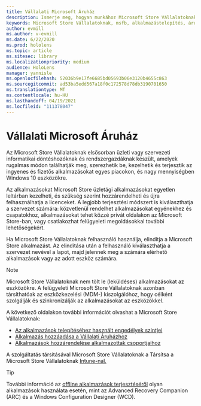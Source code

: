 ```yaml
---
title: Vállalati Microsoft Áruház
description: Ismerje meg, hogyan munkához Microsoft Store Vállalatoknak vegyes valóságú alkalmazások üzleti közzétételéhez.
keywords: Microsoft Store Vállalatoknak, msfb, alkalmazástelepítés, áruház
author: evmill
ms.author: v-evmill
ms.date: 6/22/2020
ms.prod: hololens
ms.topic: article
ms.sitesec: library
ms.localizationpriority: medium
audience: HoloLens
manager: yannisle
ms.openlocfilehash: 52036b9e17fe6685bd05693b06e3120b4655c863
ms.sourcegitcommit: ad53ba5edd567a18f0c172578d78db3190701650
ms.translationtype: MT
ms.contentlocale: hu-HU
ms.lasthandoff: 04/19/2021
ms.locfileid: "111378047"
---
```

# <a name="microsoft-store-for-business"></a>Vállalati Microsoft Áruház

Az Microsoft Store Vállalatoknak elsősorban üzleti vagy szervezeti informatikai döntéshozóknak és rendszergazdáknak készült, amelyek rugalmas módon találhatják meg, szerezhetik be, kezelhetik és terjesztik az ingyenes és fizetős alkalmazásokat egyes piacokon, és nagy mennyiségben Windows 10 eszközökre. 

Az alkalmazásokat Microsoft Store üzletági alkalmazásokat egyetlen leltárban kezelheti, és szükség szerint hozzárendelheti és újra felhasználhatja a licenceket. A legjobb terjesztési módszert is kiválaszthatja a szervezet számára: közvetlenül rendelhet alkalmazásokat egyénekhez és csapatokhoz, alkalmazásokat tehet közzé privát oldalakon az Microsoft Store-ban, vagy csatlakozhat felügyeleti megoldásokkal további lehetőségekért.

Ha Microsoft Store Vállalatoknak felhasználó használja, elindítja a Microsoft Store alkalmazást. Az elindítása után a felhasználó kiválaszthatja a szervezet nevével a lapot, majd jelennek meg a számára elérhető alkalmazások vagy az adott eszköz számára.

> [!Note] 
> Microsoft Store Vállalatoknak nem tölt le (leküldéses) alkalmazásokat az eszközökre. A felügyeleti Microsoft Store Vállalatoknak azonban társíthatóak az eszközkezelési (MDM-) kiszolgálóhoz, hogy célként szolgálják és szinkronizálják az alkalmazásokat az eszközökkel.

A következő oldalakon további információt olvashat a Microsoft Store Vállalatoknak:
* [Az alkalmazások telepítéséhez használt engedélyek szintjei](https://docs.microsoft.com/mem/intune/configuration/device-restrictions-windows-holographic#app-store)
* [Alkalmazás hozzáadása a Vállalati Áruházhoz](https://docs.microsoft.com/mem/intune/apps/store-apps-windows)
* [Alkalmazások hozzárendelése alkalmazottak csoportjaihoz](https://docs.microsoft.com/mem/intune/apps/windows-store-for-business)

A szolgáltatás társításával Microsoft Store Vállalatoknak a Társítsa a Microsoft Store Vállalatoknak [Intune-nal.](https://docs.microsoft.com/mem/intune/apps/windows-store-for-business#associate-your-microsoft-store-for-business-account-with-intune)

> [!Tip] 
> További információ az [offline alkalmazások terjesztéséről](https://docs.microsoft.com/microsoft-store/distribute-offline-apps) olyan alkalmazások használata esetén, mint az Advanced Recovery Companion (ARC) és a Windows Configuration Designer (WCD).
